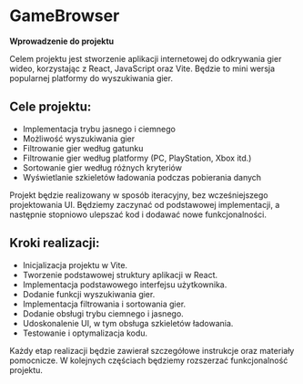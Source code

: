 # GameBrowser

**Wprowadzenie do projektu** 

Celem projektu jest stworzenie aplikacji internetowej do odkrywania gier wideo, korzystając z React, JavaScript oraz Vite. Będzie to mini wersja popularnej platformy do wyszukiwania gier. 

**Cele projektu:** 
---
* Implementacja trybu jasnego i ciemnego 
* Możliwość wyszukiwania gier 
* Filtrowanie gier według gatunku 
* Filtrowanie gier według platformy (PC, PlayStation, Xbox itd.) 
* Sortowanie gier według różnych kryteriów 
* Wyświetlanie szkieletów ładowania podczas pobierania danych


Projekt będzie realizowany w sposób iteracyjny, bez wcześniejszego projektowania UI. Będziemy zaczynać od podstawowej implementacji, a następnie stopniowo ulepszać kod i dodawać nowe funkcjonalności. 


**Kroki realizacji:**
---
* Inicjalizacja projektu w Vite. 
* Tworzenie podstawowej struktury aplikacji w React. 
* Implementacja podstawowego interfejsu użytkownika. 
* Dodanie funkcji wyszukiwania gier. 
* Implementacja filtrowania i sortowania gier. 
* Dodanie obsługi trybu ciemnego i jasnego. 
* Udoskonalenie UI, w tym obsługa szkieletów ładowania. 
* Testowanie i optymalizacja kodu. 


Każdy etap realizacji będzie zawierał szczegółowe instrukcje oraz materiały pomocnicze. W kolejnych częściach będziemy rozszerzać funkcjonalność projektu. 
